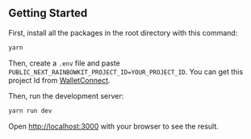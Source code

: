 
## Getting Started

First, install all the packages in the root directory with this command:


```bash
yarn
```

Then, create a `.env` file and paste `PUBLIC_NEXT_RAINBOWKIT_PROJECT_ID=YOUR_PROJECT_ID`.
You can get this project Id from [WalletConnect](https://walletconnect.com/).


Then, run the development server:


```bash
yarn run dev
```

Open [http://localhost:3000](http://localhost:3000) with your browser to see the result.
